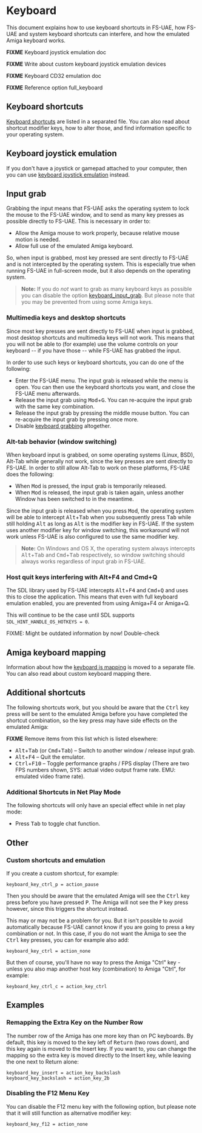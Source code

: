 # Keyboard

This document explains how to use keyboard shortcuts in FS-UAE, how FS-UAE
and system keyboard shortcuts can interfere, and how the emulated Amiga
keyboard works.

**FIXME** Keyboard joystick emulation doc

**FIXME** Write about custom keyboard joystick emulation devices

**FIXME** Keyboard CD32 emulation doc

**FIXME** Reference option full_keyboard

## Keyboard shortcuts

[Keyboard shortcuts](keyboard-shortcuts.md) are listed in a separated file. You
can also read about shortcut modifier keys, how to alter those, and find
information specific to your operating system.

## Keyboard joystick emulation

If you don't have a joystick or gamepad attached to your computer, then you can
use [keyboard joystick emulation](keyboard-joystick-emulation.md) instead.

## Input grab

Grabbing the input means that FS-UAE asks the operating system to lock
the mouse to the FS-UAE window, and to send as many key presses as possible
directly to FS-UAE. This is necessary in order to:

- Allow the Amiga mouse to work properly, because relative mouse motion is
  needed.
- Allow full use of the emulated Amiga keyboard.

So, when input is grabbed, most key pressed are sent directly to FS-UAE and
is not intercepted by the operating system. This is especially true when
running FS-UAE in full-screen mode, but it also depends on the operating
system.

> **Note:** If you do _not_ want to grab as many keyboard keys as possible you
> can disable the option [keyboard_input_grab](options/keyboard_input_grab.md).
> But please note that you may be prevented from using some Amiga keys.

### Multimedia keys and desktop shortcuts

Since most key presses are sent directly to FS-UAE when input is grabbed,
most desktop shortcuts and multimedia keys will not work. This means that you
will not be able to (for example) use the volume controls on your keyboard
-- if you have those -- while FS-UAE has grabbed the input.

In order to use such keys or keyboard shortcuts, you can do one of the
following:

- Enter the FS-UAE menu. The input grab is released while the menu is open.
  You can then use the keyboard shortcuts you want, and close the FS-UAE menu
  afterwards.
- Release the input grab using <kbd>Mod</kbd>+<kbd>G</kbd>. You can re-acquire
  the input grab with the same key combination.
- Release the input grab by pressing the middle mouse button. You can
  re-acquire the input grab by pressing once more.
- Disable [keyboard grabbing](options/keyboard_input_grab.md) altogether.

### Alt-tab behavior (window switching)

When keyboard input is grabbed, on some operating systems (Linux, BSD),
Alt-Tab while generally not work, since the key presses are sent directly to
FS-UAE. In order to still allow Alt-Tab to work on these platforms, FS-UAE
does the following:

- When <kbd>Mod</kbd> is pressed, the input grab is temporarily released.
- When <kbd>Mod</kbd> is released, the input grab is taken again, unless
  another Window has been switched to in the meantime.

Since the input grab is released when you press <kbd>Mod</kbd>, the operating
system will be able to intercept <kbd>Alt</kbd>+<kbd>Tab</kbd> when you
subsequently press <kbd>Tab</kbd> while still holding <kbd>Alt</kbd> as long
as <kbd>Alt</kbd> is the modifier key in FS-UAE. If the system uses another
modifier key for window switching, this workaround will not work unless FS-UAE
is also configured to use the same modifier key.

> **Note:** On Windows and OS X, the operating system always intercepts
> <kbd>Alt</kbd>+<kbd>Tab</kbd> and <kbd>Cmd</kbd>+<kbd>Tab</kbd>
> respectively, so window switching should always works regardless of input
> grab in FS-UAE.

### Host quit keys interfering with Alt+F4 and Cmd+Q

The SDL library used by FS-UAE intercepts <kbd>Alt</kbd>+<kbd>F4</kbd> and
<kbd>Cmd</kbd>+<kbd>Q</kbd> and uses this to close the application. This means
that even with full keyboard emulation enabled, you are prevented from using
Amiga+F4 or Amiga+Q.

This will continue to be the case until SDL supports
`SDL_HINT_HANDLE_OS_HOTKEYS = 0`.

FIXME: Might be outdated information by now! Double-check

## Amiga keyboard mapping

Information about how the [keyboard is mapping](keyboard-mapping.md) is moved
to a separate file. You can also read about custom keyboard mapping there.

## Additional shortcuts

The following shortcuts work, but you should be aware that the
<kbd>Ctrl</kbd> key press will be sent to the emulated Amiga before you have
completed the shortcut combination, so the key press may have side effects
on the emulated Amiga:

**FIXME** Remove items from this list which is listed elsewhere:

- <kbd>Alt</kbd>+<kbd>Tab</kbd> (or <kbd>Cmd</kbd>+<kbd>Tab</kbd>) – Switch
  to another window / release input grab.
- <kbd>Alt</kbd>+<kbd>F4</kbd> – Quit the emulator.
- <kbd>Ctrl</kbd>+<kbd>F10</kbd> – Toggle performance graphs / FPS display
  (There are two FPS numbers shown, SYS: actual video output frame rate.
  EMU: emulated video frame rate).

### Additional Shortcuts in Net Play Mode

The following shortcuts will only have an special effect while in net play
mode:

- Press <kbd>Tab</kbd> to toggle chat function.

## Other

### Custom shortcuts and emulation

If you create a custom shortcut, for example:

    keyboard_key_ctrl_p = action_pause

Then you should be aware that the emulated Amiga will see the
<kbd>Ctrl</kbd> key press before you have pressed <kbd>P</kbd>. The Amiga
will not see the <kbd>P</kbd> key press however, since this triggers the
shortcut instead.

This may or may not be a problem for you. But it isn't possible to avoid
automatically because FS-UAE cannot know if you are going to press a key
combination or not. In this case, if you do not want the Amiga to see the
<kbd>Ctrl</kbd> key presses, you can for example also add:

    keyboard_key_ctrl = action_none

But then of course, you'll have no way to press the Amiga "Ctrl" key - unless
you also map another host key (combination) to Amiga "Ctrl", for example:

    keyboard_key_ctrl_c = action_key_ctrl

## Examples

### Remapping the Extra Key on the Number Row

The number row of the Amiga has one more key than on PC keyboards. By
default, this key is moved to the key left of <kbd>Return</kbd>
(two rows down), and this key again is moved to the <kb>Insert</kbd> key.
If you want to, you can change the mapping so the extra key is moved directly
to the Insert key, while leaving the one next to Return alone:

    keyboard_key_insert = action_key_backslash
    keyboard_key_backslash = action_key_2b

### Disabling the F12 Menu Key

You can disable the F12 menu key with the following option, but please note
that it will still function as alternative modifier key:

    keyboard_key_f12 = action_none
